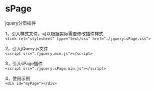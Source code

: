 # sPage
jquery分页插件

1，引入样式文件，可以根据实际需要修改插件样式  
`<link rel="stylesheet" type="text/css" href="./jquery.sPage.css">`

2，引入jQuery.js文件  
`<script src="./jquery.min.js"></script>`

3，引入sPage插件  
`<script src="./jquery.sPage.min.js"></script>`

4，使用示例  
`<div id="myPage"></div>`
<pre>
<code>
<script type="text/javascript">
    $(function(){
        $("#myPage").sPage({
            page:1,//当前页码，必填
            total:150,//数据总条数，必填
	        pageSize:10,//每页显示多少条数据，默认10条
	        showTotal:true,//是否显示总条数，默认关闭：false
            totalTxt:"共{total}条",//数据总条数文字描述，{total}为占位符，默认"共{total}条"
	        showSkip:true,//是否显示跳页，默认关闭：false
	        showPN:true,//是否显示上下翻页，默认开启：true
	        prevPage:"上一页",//上翻页文字描述，默认“上一页”
	        nextPage:"下一页",//下翻页文字描述，默认“下一页”
            backFun:function(page){
            	//点击分页按钮回调函数，返回当前页码
                console.log(page);
            }
        });
    });
</script>
</code>
</pre>

